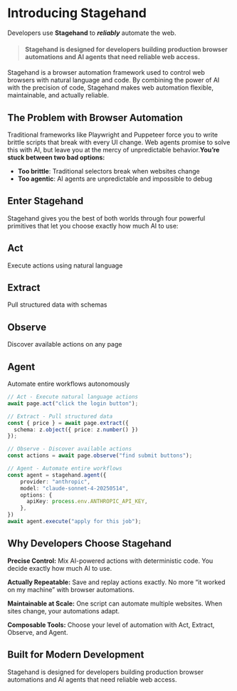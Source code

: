 # Introducing Stagehand

Developers use **Stagehand** to ***reliably*** automate the web.

> #### Stagehand is designed for developers building production browser automations and AI agents that need reliable web access.

Stagehand is a browser automation framework used to control web browsers with natural language and code. By combining the power of AI with the precision of code, Stagehand makes web automation flexible, maintainable, and actually reliable.

## The Problem with Browser Automation

Traditional frameworks like Playwright and Puppeteer force you to write brittle scripts that break with every UI change. Web agents promise to solve this with AI, but leave you at the mercy of unpredictable behavior.**You’re stuck between two bad options:**

- **Too brittle**: Traditional selectors break when websites change
- **Too agentic**: AI agents are unpredictable and impossible to debug

## Enter Stagehand

Stagehand gives you the best of both worlds through four powerful primitives that let you choose exactly how much AI to use:

## Act

Execute actions using natural language

## Extract

Pull structured data with schemas

## Observe

Discover available actions on any page

## Agent

Automate entire workflows autonomously

```typescript
// Act - Execute natural language actions
await page.act("click the login button");

// Extract - Pull structured data
const { price } = await page.extract({
  schema: z.object({ price: z.number() })
});

// Observe - Discover available actions
const actions = await page.observe("find submit buttons");

// Agent - Automate entire workflows
const agent = stagehand.agent({
    provider: "anthropic",
    model: "claude-sonnet-4-20250514",
    options: {
      apiKey: process.env.ANTHROPIC_API_KEY,
    },
})
await agent.execute("apply for this job");

```

## Why Developers Choose Stagehand
**Precise Control:** 
Mix AI-powered actions with deterministic code. You decide exactly how much AI to use.

**Actually Repeatable:** 
Save and replay actions exactly. No more “it worked on my machine” with browser automations.

**Maintainable at Scale:** 
One script can automate multiple websites. When sites change, your automations adapt.

**Composable Tools:** 
Choose your level of automation with Act, Extract, Observe, and Agent.

## Built for Modern Development

Stagehand is designed for developers building production browser automations and AI agents that need reliable web access.